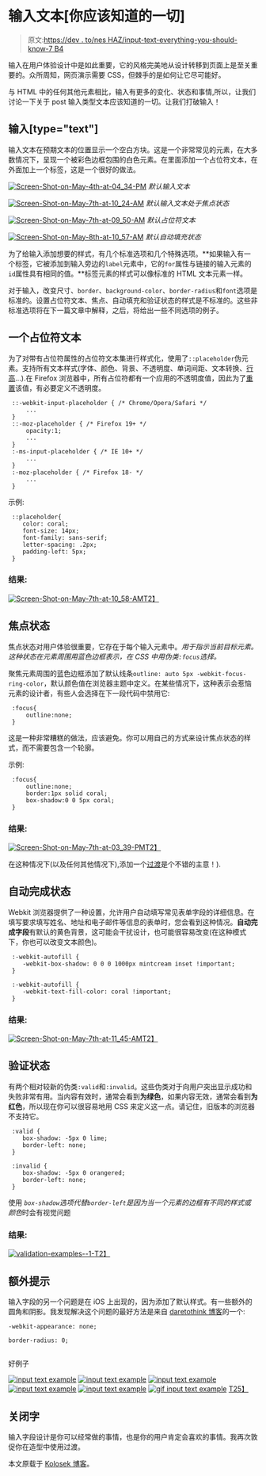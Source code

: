 # 输入文本[你应该知道的一切]

> 原文:[https://dev . to/nes HAZ/input-text-everything-you-should-know-7 B4](https://dev.to/neshaz/input-text-everything-you-should-know-7b4)

输入在用户体验设计中是如此重要，它的风格完美地从设计转移到页面上是至关重要的。众所周知，网页演示需要 CSS，但棘手的是如何让它尽可能好。

与 HTML 中的任何其他元素相比，输入有更多的变化、状态和事情,所以，让我们讨论一下关于 post 输入类型文本应该知道的一切。让我们打破输入！

## 输入[type="text"]

输入文本在预期文本的位置显示一个空白方块。这是一个非常常见的元素，在大多数情况下，呈现一个被彩色边框包围的白色元素。在里面添加一个占位符文本，在外面加上一个标签，这是一个很好的做法。

[![Screen-Shot-on-May-4th-at-04_34-PM](../Images/e2d481700e0b61efa2b0eb4d72f75479.png)](https://res.cloudinary.com/practicaldev/image/fetch/s--ehvTDj1r--/c_limit%2Cf_auto%2Cfl_progressive%2Cq_auto%2Cw_880/https://kolosek.com/content/images/2018/05/Screen-Shot-on-May-4th-at-04_34-PM.png) 
*默认输入文本*

[![Screen-Shot-on-May-7th-at-10_24-AM](../Images/6e64cbcbb2086d12f27021e689aa860d.png)](https://res.cloudinary.com/practicaldev/image/fetch/s--OBYwVrVW--/c_limit%2Cf_auto%2Cfl_progressive%2Cq_auto%2Cw_880/https://kolosek.com/content/images/2018/05/Screen-Shot-on-May-7th-at-10_24-AM.png) 
*默认输入文本处于焦点状态*

[![Screen-Shot-on-May-7th-at-09_50-AM](../Images/6b06b8bb19bde1ae965d7be9b7122f15.png)](https://res.cloudinary.com/practicaldev/image/fetch/s--pARNOIsK--/c_limit%2Cf_auto%2Cfl_progressive%2Cq_auto%2Cw_880/https://kolosek.com/content/images/2018/05/Screen-Shot-on-May-7th-at-09_50-AM.png) 
*默认占位符文本*

[![Screen-Shot-on-May-8th-at-10_57-AM](../Images/d138fed181014944db9ab6f9f9cc2931.png)](https://res.cloudinary.com/practicaldev/image/fetch/s--mOaBZGQy--/c_limit%2Cf_auto%2Cfl_progressive%2Cq_auto%2Cw_880/https://kolosek.com/content/images/2018/05/Screen-Shot-on-May-8th-at-10_57-AM.png) 
*默认自动填充状态*

为了给输入添加想要的样式，有几个标准选项和几个特殊选项。**如果输入有一个标签，它被添加到输入旁边的`label`元素中，它的`for`属性与链接的输入元素的`id`属性具有相同的值。**标签元素的样式可以像标准的 HTML 文本元素一样。

对于输入，改变尺寸、`border`、`background-color`、`border-radius`和`font`选项是标准的。设置占位符文本、焦点、自动填充和验证状态的样式是不标准的。这些非标准选项将在下一篇文章中解释，之后，将给出一些不同选项的例子。

## 一个占位符文本

为了对带有占位符属性的占位符文本集进行样式化，使用了`::placeholder`伪元素。支持所有文本样式(字体、颜色、背景、不透明度、单词间距、文本转换、[行高](https://kolosek.com/css-line-height/)...).在 Firefox 浏览器中，所有占位符都有一个应用的不透明度值，因此为了[重置](https://kolosek.com/css-reset/)该值，有必要定义不透明度。

```
 ::-webkit-input-placeholder { /* Chrome/Opera/Safari */
     ...
 }
 ::-moz-placeholder { /* Firefox 19+ */
     opacity:1;
     ...
 }
 :-ms-input-placeholder { /* IE 10+ */
     ...
 }
 :-moz-placeholder { /* Firefox 18- */
     ...
 } 
```

示例:

```
 ::placeholder{
    color: coral;
    font-size: 14px;
    font-family: sans-serif;
    letter-spacing: .2px;
    padding-left: 5px;
 } 
```

### 结果:

[![Screen-Shot-on-May-7th-at-10_58-AM](../Images/aa62ab93b53eea5de355b5c87e49065b.png)T2】](https://res.cloudinary.com/practicaldev/image/fetch/s--TjlnCe4q--/c_limit%2Cf_auto%2Cfl_progressive%2Cq_auto%2Cw_880/https://kolosek.com/content/images/2018/05/Screen-Shot-on-May-7th-at-10_58-AM.png)

## 焦点状态

焦点状态对用户体验很重要，它存在于每个输入元素中。*用于指示当前目标元素。这种状态在元素周围用蓝色边框表示，在 CSS 中用伪类`:focus`选择。*

聚焦元素周围的蓝色边框添加了默认线条`outline: auto 5px -webkit-focus-ring-color`，默认颜色值在浏览器主题中定义。在某些情况下，这种表示会惹恼元素的设计者，有些人会选择在下一段代码中禁用它:

```
 :focus{
     outline:none;
 } 
```

这是一种非常糟糕的做法，应该避免。你可以用自己的方式来设计焦点状态的样式，而不需要包含一个轮廓。

示例:

```
 :focus{
     outline:none;
     border:1px solid coral;
     box-shadow:0 0 5px coral;
 } 
```

### 结果:

[![Screen-Shot-on-May-7th-at-03_39-PM](../Images/fba2265b3da0d6bdaa95d752c6ade8df.png)T2】](https://res.cloudinary.com/practicaldev/image/fetch/s--XD_MuX9Y--/c_limit%2Cf_auto%2Cfl_progressive%2Cq_auto%2Cw_880/https://kolosek.com/content/images/2018/05/Screen-Shot-on-May-7th-at-03_39-PM.png)

在这种情况下(以及任何其他情况下),添加一个[过渡](https://kolosek.com/css-transition/)是个不错的主意！).

## 自动完成状态

Webkit 浏览器提供了一种设置，允许用户自动填写常见表单字段的详细信息。在填写要求填写姓名、地址和电子邮件等信息的表单时，您会看到这种情况。**自动完成字段**有默认的黄色背景，这可能会干扰设计，也可能很容易改变(在这种模式下，你也可以改变文本颜色)。

```
 :-webkit-autofill {
    -webkit-box-shadow: 0 0 0 1000px mintcream inset !important;
 }

 :-webkit-autofill {
    -webkit-text-fill-color: coral !important;
 } 
```

### 结果:

[![Screen-Shot-on-May-7th-at-11_45-AM](../Images/08680b63cddfa2e0d339039f287ba489.png)T2】](https://res.cloudinary.com/practicaldev/image/fetch/s--DUSP_fyE--/c_limit%2Cf_auto%2Cfl_progressive%2Cq_auto%2Cw_880/https://kolosek.com/content/images/2018/05/Screen-Shot-on-May-7th-at-11_45-AM.png)

## 验证状态

有两个相对较新的伪类`:valid`和`:invalid`。这些伪类对于向用户突出显示成功和失败非常有用。当内容有效时，通常会看到**为绿色**，如果内容无效，通常会看到**为红色**，所以现在你可以很容易地用 CSS 来定义这一点。请记住，旧版本的浏览器不支持它。

```
 :valid {
    box-shadow: -5px 0 lime;
    border-left: none;     
 }

 :invalid {
    box-shadow: -5px 0 orangered;
    border-left: none;     
 } 
```

使用 *`box-shadow`选项代替`border-left`是因为当一个元素的边框有不同的样式或颜色*时会有视觉问题

### 结果:

[![validation-examples--1-](../Images/5dbce93f1d66df72a5fe7ca9059fa1f3.png)T2】](https://res.cloudinary.com/practicaldev/image/fetch/s--xmI0WJrb--/c_limit%2Cf_auto%2Cfl_progressive%2Cq_auto%2Cw_880/https://kolosek.com/content/images/2018/05/validation-examples--1-.png)

## 额外提示

输入字段的另一个问题是在 iOS 上出现的，因为添加了默认样式。有一些额外的圆角和阴影。我发现解决这个问题的最好方法是来自 [daretothink 博客](https://www.daretothink.co.uk/stop-ios-styling-your-input-fields-and-buttons/)的一个:

```
-webkit-appearance: none;

border-radius: 0; 
```

## 
  
好例子

[![input text example](../Images/54fc1652eb0f46a1e3c8bb8f67e27801.png)](https://res.cloudinary.com/practicaldev/image/fetch/s--69S9Dqax--/c_limit%2Cf_auto%2Cfl_progressive%2Cq_66%2Cw_880/https://cdn.dribbble.com/users/3375/screenshots/1684401/newsletter-animation-final.gif)
[![input text example](../Images/c7424fbe3c3de79e1d1e4b2000becfa8.png)](https://res.cloudinary.com/practicaldev/image/fetch/s--7Sem5R_p--/c_limit%2Cf_auto%2Cfl_progressive%2Cq_66%2Cw_880/https://kolosek.com/content/images/2018/05/derna-form-orange.gif)
[![input text example](../Images/5b115ab117f4aa048b3ae466fe28744b.png)](https://res.cloudinary.com/practicaldev/image/fetch/s--TDswEvP9--/c_limit%2Cf_auto%2Cfl_progressive%2Cq_66%2Cw_880/https://kolosek.com/content/images/2018/05/payment-1.gif)
[![input text example](../Images/3725d8b955c4f4c08e37ca9b7e137db9.png)](https://res.cloudinary.com/practicaldev/image/fetch/s--VdBUoCMn--/c_limit%2Cf_auto%2Cfl_progressive%2Cq_auto%2Cw_880/https://kolosek.com/content/images/2018/05/fb_d_signup.png)
[![input text example](../Images/815dfd07aba3deef6ca9855f6a3bf847.png)](https://res.cloudinary.com/practicaldev/image/fetch/s--ZI7Vm-1o--/c_limit%2Cf_auto%2Cfl_progressive%2Cq_auto%2Cw_880/https://cdn.dribbble.com/users/941294/screenshots/4537544/sign_up_2.png)
[![gif input text example](../Images/c7ec7d1ffea5f6f8d68764911ec04f2d.png)](https://res.cloudinary.com/practicaldev/image/fetch/s--0AIA9_HV--/c_limit%2Cf_auto%2Cfl_progressive%2Cq_66%2Cw_880/https://cdn.dribbble.com/users/1172503/screenshots/4505740/login-form.gif)
[T25】](https://res.cloudinary.com/practicaldev/image/fetch/s--ud__Wa5---/c_limit%2Cf_auto%2Cfl_progressive%2Cq_auto%2Cw_880/https://cdn.dribbble.com/users/1706197/screenshots/4475408/daily_ui_2.jpg)

## 关闭字

输入字段设计是你可以经常做的事情，也是你的用户肯定会喜欢的事情。我再次敦促你在造型中使用过渡。

本文原载于 [Kolosek 博客](https://kolosek.com/input-text/?utm_source=dvt)。